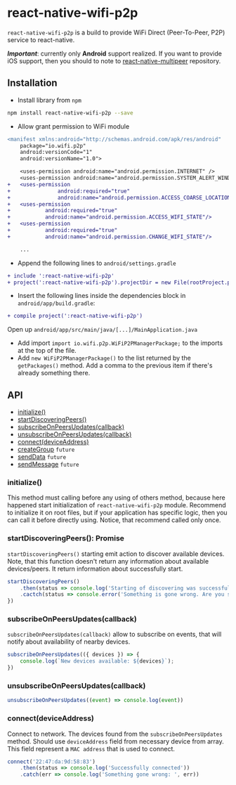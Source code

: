 # react-native-wifi-p2p

``react-native-wifi-p2p`` is a build to provide WiFi Direct (Peer-To-Peer, P2P) service to react-native.

**_Important_**: currently only **Android** support realized.
If you want to provide iOS support, then you should to note to [react-native-multipeer](https://github.com/lwansbrough/react-native-multipeer) repository.

## Installation

- Install library from `npm`

```sh
npm install react-native-wifi-p2p --save
```

- Allow grant permission to WiFi module

```diff
<manifest xmlns:android="http://schemas.android.com/apk/res/android"
    package="io.wifi.p2p"
    android:versionCode="1"
    android:versionName="1.0">

    <uses-permission android:name="android.permission.INTERNET" />
    <uses-permission android:name="android.permission.SYSTEM_ALERT_WINDOW"/>
+   <uses-permission
+               android:required="true"
+               android:name="android.permission.ACCESS_COARSE_LOCATION"/>
+   <uses-permission
+           android:required="true"
+           android:name="android.permission.ACCESS_WIFI_STATE"/>
+   <uses-permission
+           android:required="true"
+           android:name="android.permission.CHANGE_WIFI_STATE"/>                                              

    ...
```

- Append the following lines to `android/settings.gradle`

```diff
+ include ':react-native-wifi-p2p'
+ project(':react-native-wifi-p2p').projectDir = new File(rootProject.projectDir, '../node_modules/react-native-wifi-p2p/android')
```

- Insert the following lines inside the dependencies block in `android/app/build.gradle`:

```diff
+ compile project(':react-native-wifi-p2p')
```

Open up `android/app/src/main/java/[...]/MainApplication.java`

* Add import `import io.wifi.p2p.WiFiP2PManagerPackage;` to the imports at the top of the file.
* Add `new WiFiP2PManagerPackage()` to the list returned by the `getPackages()` method. Add a comma to the previous item if there's already something there.

## API
* [initialize()](#initialize)
* [startDiscoveringPeers()](#startdiscoveringpeers-promise)
* [subscribeOnPeersUpdates(callback)](#subscribeonpeersupdatescallback)
* [unsubscribeOnPeersUpdates(callback)](#unsubscribeonpeersupdatescallback)
* [connect(deviceAddress)](#connectdeviceaddress)
* [createGroup]() `future`
* [sendData]() `future`
* [sendMessage]() `future`

### initialize()

This method must calling before any using of others method, because here happened start initialization of `react-native-wifi-p2p` module.
Recommend to initialize it on root files, but if your application has specific logic, then you can call it before directly using.
Notice, that recommend called only once.

### startDiscoveringPeers(): Promise<string>

`startDiscoveringPeers()` starting emit action to discover available devices. Note, that this function doesn't return any information about available devices/peers. It return information about successfully start.

```javascript
startDiscoveringPeers()
    .then(status => console.log('Starting of discovering was successful'))
    .cactch(status => console.error('Something is gone wrong. Are you sure, that your WiFi enabled?'))
})
```

### subscribeOnPeersUpdates(callback)

`subscribeOnPeersUpdates(callback)` allow to subscribe on events, that will notify about availability of nearby devices.

```javascript
subscribeOnPeersUpdates(({ devices }) => {
    console.log(`New devices available: ${devices}`);
})
```

### unsubscribeOnPeersUpdates(callback)
```javascript
unsubscribeOnPeersUpdates((event) => console.log(event))
```

### connect(deviceAddress)

Connect to network. The devices found from the `subscribeOnPeersUpdates` method. Should use `deviceAddress` field from necessary device from array. This field represent a `MAC address` that is used to connect.

```javascript
connect('22:47:da:9d:58:83')
    .then(status => console.log('Successfully connected'))
    .catch(err => console.log('Something gone wrong: ', err))
```
